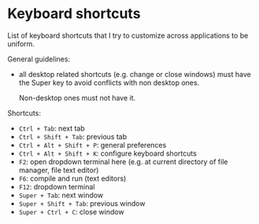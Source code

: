# Keyboard shortcuts

List of keyboard shortcuts that I try to customize across applications to be uniform.

General guidelines:

-   all desktop related shortcuts (e.g. change or close windows) must have the Super key to avoid conflicts with non desktop ones.

    Non-desktop ones must not have it.

Shortcuts:

- `Ctrl + Tab`: next tab
- `Ctrl + Shift + Tab`: previous tab
- `Ctrl + Alt + Shift + P`: general preferences
- `Ctrl + Alt + Shift + K`: configure keyboard shortcuts
- `F2`: open dropdown terminal here (e.g. at current directory of file manager, file text editor)
- `F6`: compile and run (text editors)
- `F12`: dropdown terminal
- `Super + Tab`: next window
- `Super + Shift + Tab`: previous window
- `Super + Ctrl + C`: close window
